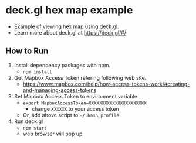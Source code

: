 # deck.gl hex map example

* Example of viewing hex map using deck.gl.
* Learn more about deck.gl at https://deck.gl/#/

## How to Run

1. Install dependency packages with npm.
	* `npm install`
2. Get Mapbox Access Token refering following web site.
	* https://www.mapbox.com/help/how-access-tokens-work/#creating-and-managing-access-tokens
3. Set Mapbox Access Token to environment variable.
	* `export MapboxAccessToken=XXXXXXXXXXXXXXXXXXXXXX`
		* change `XXXXXX` to your access token
	* Or, add above script to `~/.bash_profile`
4. Run deck.gl
	* `npm start`
	* web browser will pop up
